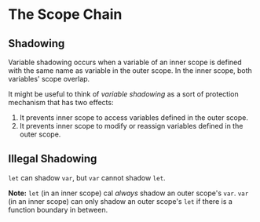 # The Scope Chain

## Shadowing

Variable shadowing occurs when a variable of an inner scope is defined with the same name as variable in the outer scope. In the inner scope, both variables' scope overlap.

It might be useful to think of *variable shadowing* as a sort of protection mechanism that has two effects:

1. It prevents inner scope to access variables defined in the outer scope.
2. It prevents inner scope to modify or reassign variables defined in the outer scope.

## Illegal Shadowing

`let` can shadow `var`, but `var` cannot shadow `let`.

**Note:** `let` (in an inner scope) cal *always* shadow an outer scope's `var`. `var` (in an inner scope) can only shadow an outer scope's `let` if there is a function boundary in between.

